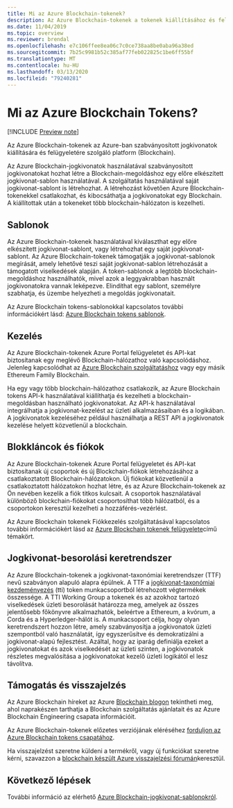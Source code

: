 ```yaml
---
title: Mi az Azure Blockchain-tokenek?
description: Az Azure Blockchain-tokenek a tokenek kiállításához és felügyeletéhez használható platformként szolgálnak.
ms.date: 11/04/2019
ms.topic: overview
ms.reviewer: brendal
ms.openlocfilehash: e7c106ffee8ea06c7c0ce738aa8be0aba96a38ed
ms.sourcegitcommit: 7b25c9981b52c385af77feb022825c1be6ff55bf
ms.translationtype: MT
ms.contentlocale: hu-HU
ms.lasthandoff: 03/13/2020
ms.locfileid: "79240281"
---
```

# <a name="what-is-azure-blockchain-tokens"></a>Mi az Azure Blockchain Tokens?

[!INCLUDE [Preview note](./includes/preview.md)]

Az Azure Blockchain-tokenek az Azure-ban szabványosított jogkivonatok kiállítására és felügyeletére szolgáló platform (Blockchain).

Az Azure Blockchain-jogkivonatok használatával szabványosított jogkivonatokat hozhat létre a Blockchain-megoldáshoz egy előre elkészített jogkivonat-sablon használatával. A szolgáltatás használatával saját jogkivonat-sablont is létrehozhat. A létrehozást követően Azure Blockchain-tokenekkel csatlakozhat, és kibocsáthatja a jogkivonatokat egy Blockchain. A kiállítottak után a tokeneket több blockchain-hálózaton is kezelheti.

## <a name="templates"></a>Sablonok

Az Azure Blockchain-tokenek használatával kiválaszthat egy előre elkészített jogkivonat-sablont, vagy létrehozhat egy saját jogkivonat-sablont. Az Azure Blockchain-tokenek támogatják a jogkivonat-sablonok megírását, amely lehetővé teszi saját jogkivonat-sablon létrehozását a támogatott viselkedések alapján. A token-sablonok a legtöbb blockchain-megoldáshoz használhatók, mivel azok a leggyakrabban használt jogkivonatokra vannak leképezve. Elindíthat egy sablont, személyre szabhatja, és üzembe helyezheti a megoldás jogkivonatait.

Az Azure Blockchain tokens-sablonokkal kapcsolatos további információkért lásd: [Azure Blockchain tokens sablonok](templates.md).

## <a name="management"></a>Kezelés

Az Azure Blockchain-tokenek Azure Portal felügyeletet és API-kat biztosítanak egy meglévő Blockchain-hálózathoz való kapcsolódáshoz. Jelenleg kapcsolódhat az [Azure Blockchain szolgáltatáshoz](../service/overview.md) vagy egy másik Ethereum Family Blockchain.

Ha egy vagy több blockchain-hálózathoz csatlakozik, az Azure Blockchain tokens API-k használatával kiállíthatja és kezelheti a blockchain-megoldásban használható jogkivonatokat. Az API-k használatával integrálhatja a jogkivonat-kezelést az üzleti alkalmazásaiban és a logikában. A jogkivonatok kezeléséhez például használhatja a REST API a jogkivonatok kezelése helyett közvetlenül a blockchain.

## <a name="blockchains-and-accounts"></a>Blokkláncok és fiókok

Az Azure Blockchain-tokenek Azure Portal felügyeletet és API-kat biztosítanak új csoportok és új Blockchain-fiókok létrehozásához a csatlakoztatott Blockchain-hálózatokon. Új fiókokat közvetlenül a csatlakoztatott hálózatokon hozhat létre, és az Azure Blockchain-tokenek az Ön nevében kezelik a fiók titkos kulcsait. A csoportok használatával különböző blockchain-fiókokat csoportosíthat több hálózatból, és a csoportokon keresztül kezelheti a hozzáférés-vezérlést.

Az Azure Blockchain tokenek Fiókkezelés szolgáltatásával kapcsolatos további információkért lásd az [Azure Blockchain tokenek felügyelete](account-management.md)című témakört.

## <a name="token-taxonomy-framework"></a>Jogkivonat-besorolási keretrendszer

Az Azure Blockchain-tokenek a jogkivonat-taxonómiai keretrendszer (TTF) nevű szabványon alapuló alapra épülnek. A TTF a [jogkivonat-taxonómiai kezdeményezés](https://entethalliance.org/participate/token-taxonomy-initiative/) (tti) token munkacsoportból létrehozott végtermékek összessége. A TTI Working Group a tokenek és az azokhoz tartozó viselkedések üzleti besorolását határozza meg, amelyek az összes jelentősebb főkönyvre alkalmazhatók, beleértve a Ethereum, a kvórum, a Corda és a Hyperledger-hálót is. A munkacsoport célja, hogy olyan keretrendszert hozzon létre, amely szabványosítja a jogkivonatok üzleti szempontból való használatát, így egyszerűsítve és demokratizálni a jogkivonat-alapú fejlesztést. Azáltal, hogy az iparág definiálja ezeket a jogkivonatokat és azok viselkedését az üzleti szinten, a jogkivonatok részletes megvalósítása a jogkivonatokat kezelő üzleti logikától el lesz távolítva.

## <a name="support-and-feedback"></a>Támogatás és visszajelzés

Az Azure Blockchain híreket az Azure [Blockchain blogon](https://azure.microsoft.com/blog/topics/blockchain/) tekintheti meg, ahol naprakészen tarthatja a Blockchain szolgáltatás ajánlatait és az Azure Blockchain Engineering csapata információit.

Az Azure Blockchain-tokenek előzetes verziójának eléréséhez [forduljon az Azure Blockchain tokens csapatához](https://aka.ms/PreviewForm).

Ha visszajelzést szeretne küldeni a termékről, vagy új funkciókat szeretne kérni, szavazzon a [blockchain készült Azure visszajelzési fórumán](https://aka.ms/blockchainuservoice)keresztül.

## <a name="next-steps"></a>Következő lépések

További információ az elérhető [Azure Blockchain-jogkivonat-sablonokról](templates.md).
